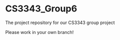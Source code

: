 # CS3343_Group6
The project repository for our CS3343 group project

Please work in your own branch!
